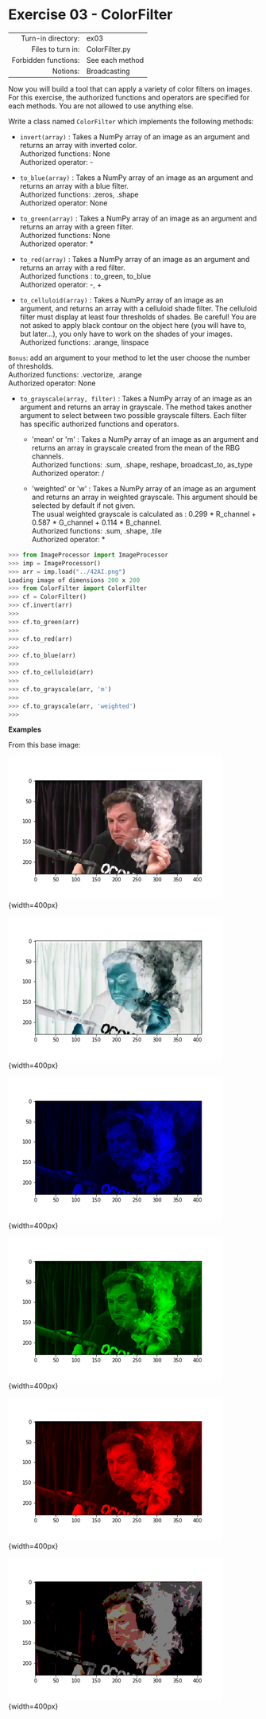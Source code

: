 # Exercise 03 - ColorFilter

|                         |                    |
| -----------------------:| ------------------ |
|   Turn-in directory:    |  ex03              |
|   Files to turn in:     |  ColorFilter.py    |
|   Forbidden functions:  |  See each method   |
|   Notions:              |  Broadcasting      |

Now you will build a tool that can apply a variety of color filters on images.
For this exercise, the authorized functions and operators are specified for each methods. You are not allowed to use anything else.

Write a class named `ColorFilter` which implements the following methods:

* `invert(array)` : Takes a NumPy array of an image as an argument and returns an array with inverted color.  
Authorized functions: None  
Authorized operator: -

* `to_blue(array)` : Takes a NumPy array of an image as an argument and returns an array with a blue filter.  
Authorized functions: .zeros, .shape  
Authorized operator: None  

* `to_green(array)` : Takes a NumPy array of an image as an argument and returns an array with a green filter.  
Authorized functions: None  
Authorized operator: *  

* `to_red(array)` : Takes a NumPy array of an image as an argument and returns an array with a red filter.  
Authorized functions : to_green, to_blue  
Authorized operator: -, +  

* `to_celluloid(array)` : Takes a NumPy array of an image as an argument, and returns an array with a celluloid shade filter.
The celluloid filter must display at least four thresholds of shades. Be careful! You are not asked to apply black contour on the object here (you will have to, but later...), you only have to work on the shades of your images.  
Authorized functions: .arange, linspace  

`Bonus`: add an argument to your method to let the user choose the number of thresholds.  
Authorized functions: .vectorize, .arange  
Authorized operator: None  

* `to_grayscale(array, filter)` : Takes a NumPy array of an image as an argument and returns an array in grayscale. The method takes another argument to select between two possible grayscale filters. Each filter has specific authorized functions and operators.  
    - 'mean' or 'm' :  Takes a NumPy array of an image as an argument and returns an array in grayscale created from the mean of the RBG channels.  
Authorized functions: .sum, .shape, reshape, broadcast_to, as_type  
Authorized operator: /  

    - 'weighted' or 'w' : Takes a NumPy array of an image as an argument and returns an array in weighted grayscale. This argument should be selected by default if not given.  
The usual weighted grayscale is calculated as : 0.299 * R_channel + 0.587 * G_channel + 0.114 * B_channel.  
Authorized functions: .sum, .shape, .tile  
Authorized operator: *  

```python
>>> from ImageProcessor import ImageProcessor
>>> imp = ImageProcessor()
>>> arr = imp.load("../42AI.png")
Loading image of dimensions 200 x 200
>>> from ColorFilter import ColorFilter
>>> cf = ColorFilter()
>>> cf.invert(arr)
>>>
>>> cf.to_green(arr)
>>>
>>> cf.to_red(arr)
>>>
>>> cf.to_blue(arr)
>>>
>>> cf.to_celluloid(arr)
>>>
>>> cf.to_grayscale(arr, 'm')
>>>
>>> cf.to_grayscale(arr, 'weighted')
>>>
```

**Examples**

From this base image:

![Elon Musk](day03/assets/img.png){width=400px}

![invert](day03/assets/inv.png){width=400px}

![to_blue](day03/assets/blue.png){width=400px}

![to_green](day03/assets/green.png){width=400px}

![to_red](day03/assets/red.png){width=400px}

![celluloid](day03/assets/cell.png){width=400px}
